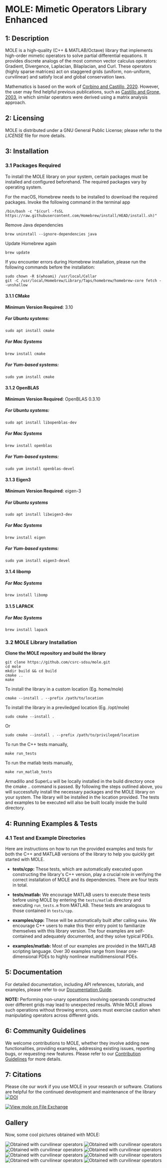 # MOLE: Mimetic Operators Library Enhanced

## 1: Description

MOLE is a high-quality (C++ & MATLAB/Octave) library that implements 
high-order mimetic operators to solve partial differential equations. 
It provides discrete analogs of the most common vector calculus operators: 
Gradient, Divergence, Laplacian, Bilaplacian, and Curl. These operators (highly sparse matrices) act 
on staggered grids (uniform, non-uniform, curvilinear) and satisfy local and 
global conservation laws.

Mathematics is based on the work of [Corbino and Castillo, 2020](https://doi.org/10.1016/j.cam.2019.06.042). 
However, the user may find helpful previous publications, such as [Castillo and Grone, 2003](https://doi.org/10.1137/S0895479801398025),
in which similar operators were derived using a matrix analysis approach.


## 2: Licensing

MOLE is distributed under a GNU General Public License; please refer to the _LICENSE_ 
file for more details.


## 3: Installation

### 3.1 Packages Required

To install the MOLE library on your system, certain packages must be installed and configured beforehand. The required packages vary by operating system.

For the macOS, Homebrew needs to be installed to download the required packages. Invoke the following command in the terminal app
	
	/bin/bash -c "$(curl -fsSL https://raw.githubusercontent.com/Homebrew/install/HEAD/install.sh)"

Remove Java dependencies

	brew uninstall --ignore-dependencies java

Update Homebrew again

	brew update

If you encounter errors during Homebrew installation, please run the following commands before the installation:


	sudo chown -R $(whoami) /usr/local/Cellar
	git -C /usr/local/Homebrew/Library/Taps/homebrew/homebrew-core fetch --unshallow

#### 3.1.1 CMake
**Minimum Version Required**: 3.10

##### For Ubuntu systems:
	sudo apt install cmake
##### For Mac Systems
	brew install cmake
##### For Yum-based systems:  
	sudo yum install cmake

#### 3.1.2 OpenBLAS
**Minimum Version Required**: OpenBLAS 0.3.10

##### For Ubuntu systems:
	sudo apt install libopenblas-dev 
##### For Mac Systems
	brew install openblas
##### For Yum-based systems:  
	sudo yum install openblas-devel

#### 3.1.3 Eigen3
**Minimum Version Required**: eigen-3

##### For Ubuntu systems
	sudo apt install libeigen3-dev
##### For Mac Systems
	brew install eigen  
##### For Yum-based systems:  
	sudo yum install eigen3-devel

#### 3.1.4 libomp

##### For Mac Systems
	brew install libomp


#### 3.1.5 LAPACK

##### For Mac Systems
	brew install lapack
 

### 3.2 MOLE Library Installation


**Clone the MOLE repository and build the library**

	git clone https://github.com/csrc-sdsu/mole.git  
	cd mole  
	mkdir build && cd build  
	cmake ..
	make  
 To install the library in a custom location (Eg. home/mole) 

 	cmake --install . --prefix /path/to/location
 
 To install the library in a previledged location (Eg. /opt/mole)

 	sudo cmake --install .
 Or

 	sudo cmake --install . --prefix /path/to/privileged/location	

To run the C++ tests manually,

	make run_tests

To run the matlab tests manually,

	make run_matlab_tests
 
 Armadillo and SuperLu will be locally installed in the build directory once the cmake .. command is passed.
 By following the steps outlined above, you will successfully install the necessary packages and the MOLE library on your system. 
 The library will be installed in the location provided.
 The tests and examples to be executed will also be built locally inside the build directory. 
	


## 4: Running Examples & Tests

### 4.1 Test and Example Directories

Here are instructions on how to run the provided examples and tests for both the C++ and MATLAB versions of the library to help you quickly get started with MOLE.

* **tests/cpp:**
These tests, which are automatically executed upon constructing the library's C++ version, play a crucial role in verifying the correct installation of MOLE and its dependencies. There are four tests in total.

* **tests/matlab:**
We encourage MATLAB users to execute these tests before using MOLE by entering the `tests/matlab` directory and executing `run_tests.m` from MATLAB. These tests are analogous to those contained in `tests/cpp`.

* **examples/cpp:**
These will be automatically built after calling `make`. We encourage C++ users to make this their entry point to familiarize themselves with this library version. The four examples are self-contained and adequately documented, and they solve typical PDEs.

* **examples/matlab:**
Most of our examples are provided in the MATLAB scripting language. Over 30 examples range from linear one-dimensional PDEs to highly nonlinear multidimensional PDEs.


## 5: Documentation

For detailed documentation, including API references, tutorials, and examples, please refer to our [Documentation Guide](https://csrc-sdsu.github.io/mole/build/html/).

**NOTE:**
Performing non-unary operations involving operands constructed over different grids may lead to unexpected results. While MOLE allows such operations without throwing errors, users must exercise caution when manipulating operators across different grids.


## 6: Community Guidelines

We welcome contributions to MOLE, whether they involve adding new functionalities, providing examples, addressing existing issues, reporting bugs, or requesting new features. Please refer to our [Contribution Guidelines](https://github.com/csrc-sdsu/mole/blob/master/CONTRIBUTING.md) for more details.


## 7: Citations

Please cite our work if you use MOLE in your research or software. 
Citations are helpful for the continued development and maintenance of 
the library [![DOI](https://joss.theoj.org/papers/10.21105/joss.06288/status.svg)](https://doi.org/10.21105/joss.06288)

[![View mole on File Exchange](https://www.mathworks.com/matlabcentral/images/matlab-file-exchange.svg)](https://www.mathworks.com/matlabcentral/fileexchange/124870-mole)

## Gallery

Now, some cool pictures obtained with MOLE:

![Obtained with curvilinear operators](doc/assets/img/4thOrder.png)
![Obtained with curvilinear operators](doc/assets/img/4thOrder2.png)
![Obtained with curvilinear operators](doc/assets/img/4thOrder3.png)
![Obtained with curvilinear operators](doc/assets/img/grid2.png)
![Obtained with curvilinear operators](doc/assets/img/grid.png)
![Obtained with curvilinear operators](doc/assets/img/WavyGrid.png)
![Obtained with curvilinear operators](doc/assets/img/wave2D.png)
![Obtained with curvilinear operators](doc/assets/img/burgers.png)